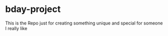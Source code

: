 # bday-project
This is the Repo just for creating something unique and special for someone I really like
